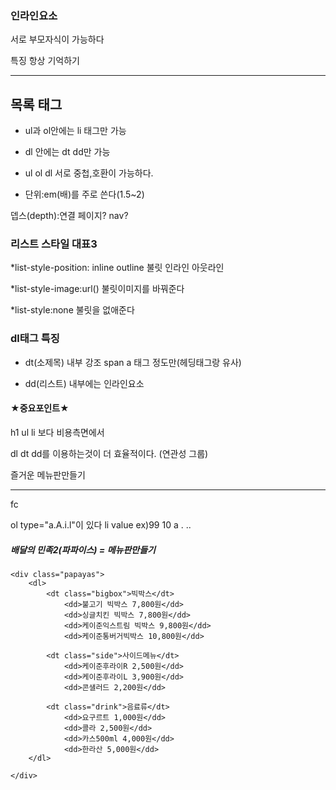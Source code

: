 ### 인라인요소
서로 부모자식이 가능하다

특징 항상 기억하기

---

## 목록 태그

+ ul과 ol안에는 li 태그만 가능     

+ dl 안에는 dt dd만 가능 

+ ul ol dl 서로 중첩,호환이 가능하다.

+ 단위:em(배)를 주로 쓴다(1.5~2)

뎁스(depth):연결 페이지? nav?



### 리스트 스타일 대표3
*list-style-position: inline outline 불릿 인라인 아웃라인

*list-style-image:url() 불릿이미지를 바꿔준다

*list-style:none 불릿을 없애준다


### dl태그 특징

+ dt(소제목) 내부 강조 span a 태그 정도만(헤딩태그랑 유사) 

+ dd(리스트) 내부에는 인라인요소

#### ★중요포인트★ 

h1 ul li 보다 비용측면에서

dl dt dd를 이용하는것이 더 효율적이다. (연관성 그룹)

즐거운 메뉴판만들기


---

fc

ol type="a.A.i.l"이 있다
li value ex)99 10 a . ..

##### 배달의 민족2(파파이스) = 메뉴판만들기

~~~
<div class="papayas">
    <dl>
        <dt class="bigbox">빅박스</dt>
            <dd>불고기 빅박스 7,800원</dd>
            <dd>싱글치킨 빅박스 7,800원</dd>
            <dd>케이준익스트림 빅박스 9,800원</dd>
            <dd>케이준통버거빅박스 10,800원</dd>
        
        <dt class="side">사이드메뉴</dt>
            <dd>케이준후라이R 2,500원</dd>
            <dd>케이준후라이L 3,900원</dd>
            <dd>콘샐러드 2,200원</dd>
        
        <dt class="drink">음료류</dt>
            <dd>요구르트 1,000원</dd>
            <dd>콜라 2,500원</dd>
            <dd>카스500ml 4,000원</dd>
            <dd>한라산 5,000원</dd>
    </dl>

</div>
~~~
